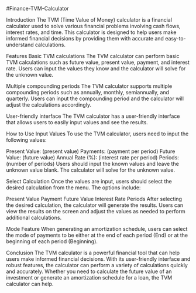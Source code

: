 #Finance-TVM-Calculator

Introduction
The TVM (Time Value of Money) calculator is a financial calculator used to solve various financial problems involving cash flows, interest rates, and time. This calculator is designed to help users make informed financial decisions by providing them with accurate and easy-to-understand calculations.

Features
Basic TVM calculations
The TVM calculator can perform basic TVM calculations such as future value, present value, payment, and interest rate. Users can input the values they know and the calculator will solve for the unknown value.

Multiple compounding periods
The TVM calculator supports multiple compounding periods such as annually, monthly, semiannually, and quarterly. Users can input the compounding period and the calculator will adjust the calculations accordingly.

User-friendly interface
The TVM calculator has a user-friendly interface that allows users to easily input values and see the results.

How to Use
Input Values
To use the TVM calculator, users need to input the following values:

Present Value: (present value)
Payments: (payment per period)
Future Value: (future value)
Annual Rate (%): (interest rate per period)
Periods: (number of periods)
Users should input the known values and leave the unknown value blank. The calculator will solve for the unknown value.

Select Calculation
Once the values are input, users should select the desired calculation from the menu. The options include:

Present Value
Payment
Future Value
Interest Rate
Periods
After selecting the desired calculation, the calculator will generate the results. Users can view the results on the screen and adjust the values as needed to perform additional calculations.

Mode Feature
When generating an amortization schedule, users can select the mode of payments to be either at the end of each period (End) or at the beginning of each period (Beginning).

Conclusion
The TVM calculator is a powerful financial tool that can help users make informed financial decisions. With its user-friendly interface and robust features, the calculator can perform a variety of calculations quickly and accurately. Whether you need to calculate the future value of an investment or generate an amortization schedule for a loan, the TVM calculator can help.
